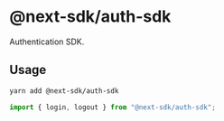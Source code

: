 # @next-sdk/auth-sdk

Authentication SDK.

## Usage

```bash
yarn add @next-sdk/auth-sdk
```

```ts
import { login, logout } from "@next-sdk/auth-sdk";
```
